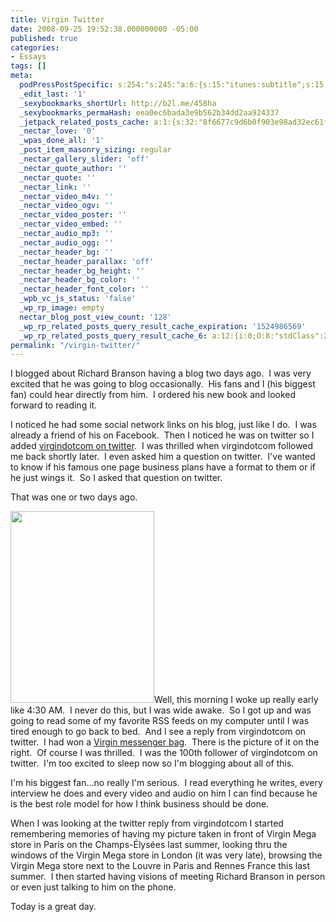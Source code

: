 ```yaml
---
title: Virgin Twitter
date: 2008-09-25 19:52:38.000000000 -05:00
published: true
categories:
- Essays
tags: []
meta:
  podPressPostSpecific: s:254:"s:245:"a:6:{s:15:"itunes:subtitle";s:15:"##PostExcerpt##";s:14:"itunes:summary";s:15:"##PostExcerpt##";s:15:"itunes:keywords";s:17:"##WordPressCats##";s:13:"itunes:author";s:10:"##Global##";s:15:"itunes:explicit";s:2:"No";s:12:"itunes:block";s:2:"No";}";";
  _edit_last: '1'
  _sexybookmarks_shortUrl: http://b2l.me/458ha
  _sexybookmarks_permaHash: eea0ec6bada3e9b562b34dd2aa924337
  _jetpack_related_posts_cache: a:1:{s:32:"8f6677c9d6b0f903e98ad32ec61f8deb";a:2:{s:7:"expires";i:1504211092;s:7:"payload";a:3:{i:0;a:1:{s:2:"id";i:655;}i:1;a:1:{s:2:"id";i:2051;}i:2;a:1:{s:2:"id";i:8470;}}}}
  _nectar_love: '0'
  _wpas_done_all: '1'
  _post_item_masonry_sizing: regular
  _nectar_gallery_slider: 'off'
  _nectar_quote_author: ''
  _nectar_quote: ''
  _nectar_link: ''
  _nectar_video_m4v: ''
  _nectar_video_ogv: ''
  _nectar_video_poster: ''
  _nectar_video_embed: ''
  _nectar_audio_mp3: ''
  _nectar_audio_ogg: ''
  _nectar_header_bg: ''
  _nectar_header_parallax: 'off'
  _nectar_header_bg_height: ''
  _nectar_header_bg_color: ''
  _nectar_header_font_color: ''
  _wpb_vc_js_status: 'false'
  _wp_rp_image: empty
  nectar_blog_post_view_count: '128'
  _wp_rp_related_posts_query_result_cache_expiration: '1524986569'
  _wp_rp_related_posts_query_result_cache_6: a:12:{i:0;O:8:"stdClass":2:{s:7:"post_id";s:4:"1117";s:5:"score";s:17:"33.05807716910866";}i:1;O:8:"stdClass":2:{s:7:"post_id";s:2:"36";s:5:"score";s:18:"27.479426139406876";}i:2;O:8:"stdClass":2:{s:7:"post_id";s:4:"2132";s:5:"score";s:18:"25.578016579513175";}i:3;O:8:"stdClass":2:{s:7:"post_id";s:4:"1209";s:5:"score";s:18:"25.578016579513175";}i:4;O:8:"stdClass":2:{s:7:"post_id";s:3:"321";s:5:"score";s:18:"22.399505686481273";}i:5;O:8:"stdClass":2:{s:7:"post_id";s:4:"1309";s:5:"score";s:18:"22.107941412529172";}i:6;O:8:"stdClass":2:{s:7:"post_id";s:4:"1642";s:5:"score";s:18:"21.966910996797978";}i:7;O:8:"stdClass":2:{s:7:"post_id";s:4:"1281";s:5:"score";s:17:"21.66114376123346";}i:8;O:8:"stdClass":2:{s:7:"post_id";s:4:"4100";s:5:"score";s:17:"20.87941114385944";}i:9;O:8:"stdClass":2:{s:7:"post_id";s:4:"1196";s:5:"score";s:18:"20.713331030765588";}i:10;O:8:"stdClass":2:{s:7:"post_id";s:3:"742";s:5:"score";s:18:"20.713331030765588";}i:11;O:8:"stdClass":2:{s:7:"post_id";s:4:"1815";s:5:"score";s:18:"20.594187805697786";}}
permalink: "/virgin-twitter/"
---
```

<p>I blogged about Richard Branson having a blog two days ago.  I was very excited that he was going to blog occasionally.  His fans and I (his biggest fan) could hear directly from him.  I ordered his new book and looked forward to reading it.</p>
<p>I noticed he had some social network links on his blog, just like I do.  I was already a friend of his on Facebook.  Then I noticed he was on twitter so I added <a href="http://twitter.com/virgindotcom" rel="nofollow">virgindotcom on twitter</a>.  I was thrilled when virgindotcom followed me back shortly later.  I even asked him a question on twitter.  I've wanted to know if his famous one page business plans have a format to them or if he just wings it.  So I asked that question on twitter.</p>
<p>That was one or two days ago.</p>
<p><a href="http://twitpic.com/d835" rel="nofollow"><img class="alignright size-medium wp-image-1078" title="Virgin Messenger Bag" src="{{ site.baseurl }}/posts/2008/09/virginmessengerbag.jpg" alt="" width="230" height="307" /></a>Well, this morning I woke up really early like 4:30 AM.  I never do this, but I was wide awake.  So I got up and was going to read some of my favorite RSS feeds on my computer until I was tired enough to go back to bed.  And I see a reply from virgindotcom on twitter.  I had won a <a href="http://twitpic.com/d835" rel="nofollow">Virgin messenger bag</a>.  There is the picture of it on the right.  Of course I was thrilled.  I was the 100th follower of virgindotcom on twitter.  I'm too excited to sleep now so I'm blogging about all of this.</p>
<p>I'm his biggest fan...no really I'm serious.  I read everything he writes, every interview he does and every video and audio on him I can find because he is the best role model for how I think business should be done.</p>
<p>When I was looking at the twitter reply from virgindotcom I started remembering memories of having my picture taken in front of Virgin Mega store in Paris on the Champs-Élysées last summer, looking thru the windows of the Virgin Mega store in London (it was very late), browsing the Virgin Mega store next to the Louvre in Paris and Rennes France this last summer.  I then started having visions of meeting Richard Branson in person or even just talking to him on the phone.</p>
<p>Today is a great day.</p>
